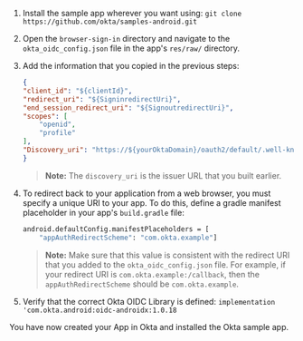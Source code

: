 1. Install the sample app wherever you want using: `git clone https://github.com/okta/samples-android.git`
2. Open the `browser-sign-in` directory and navigate to the `okta_oidc_config.json` file in the app's `res/raw/` directory.
3. Add the information that you copied in the previous steps:

    ```JSON
    {
    "client_id": "${clientId}",
    "redirect_uri": "${SigninredirectUri}",
    "end_session_redirect_uri": "${SignoutredirectUri}",
    "scopes": [
        "openid",
        "profile"
    ],
    "Discovery_uri": "https://${yourOktaDomain}/oauth2/default/.well-known/openid-configuration"
    }
    ```

    > **Note:** The `discovery_uri` is the issuer URL that you built earlier.

4. To redirect back to your application from a web browser, you must specify a unique URI to your app. To do this, define a gradle manifest placeholder in your app's `build.gradle` file:

    ```bash
    android.defaultConfig.manifestPlaceholders = [
        "appAuthRedirectScheme": "com.okta.example"]
    ```

    > **Note:** Make sure that this value is consistent with the redirect URI that you added to the `okta_oidc_config.json` file. For example, if your redirect URI is `com.okta.example:/callback`, then the `appAuthRedirectScheme` should be `com.okta.example`.

5. Verify that the correct Okta OIDC Library is defined: `implementation 'com.okta.android:oidc-androidx:1.0.18`

You have now created your App in Okta and installed the Okta <StackSnippet snippet="applang" noSelector inline /> sample app.
